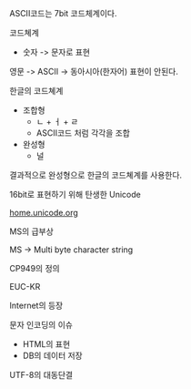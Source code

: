 
ASCII코드는 7bit 코드체계이다.

코드쳬계
- 숫자 -> 문자로 표현

영문 -> ASCII -> 동아시아(한자어) 표현이 안된다.

한글의 코드쳬계
- 조합형
	- ㄴ + ㅓ + ㄹ
	- ASCII코드 처럼 각각을 조합
- 완성형
	- 널

결과적으로 완성형으로 한글의 코드쳬계를 사용한다.

16bit로 표현하기 위해 탄생한 Unicode

[home.unicode.org](https://home.unicode.org)

MS의 급부상

MS -> Multi byte character string

CP949의 정의

EUC-KR

Internet의 등장

문자 인코딩의 이슈
- HTML의 표현
- DB의 데이터 저장

UTF-8의 대동단결